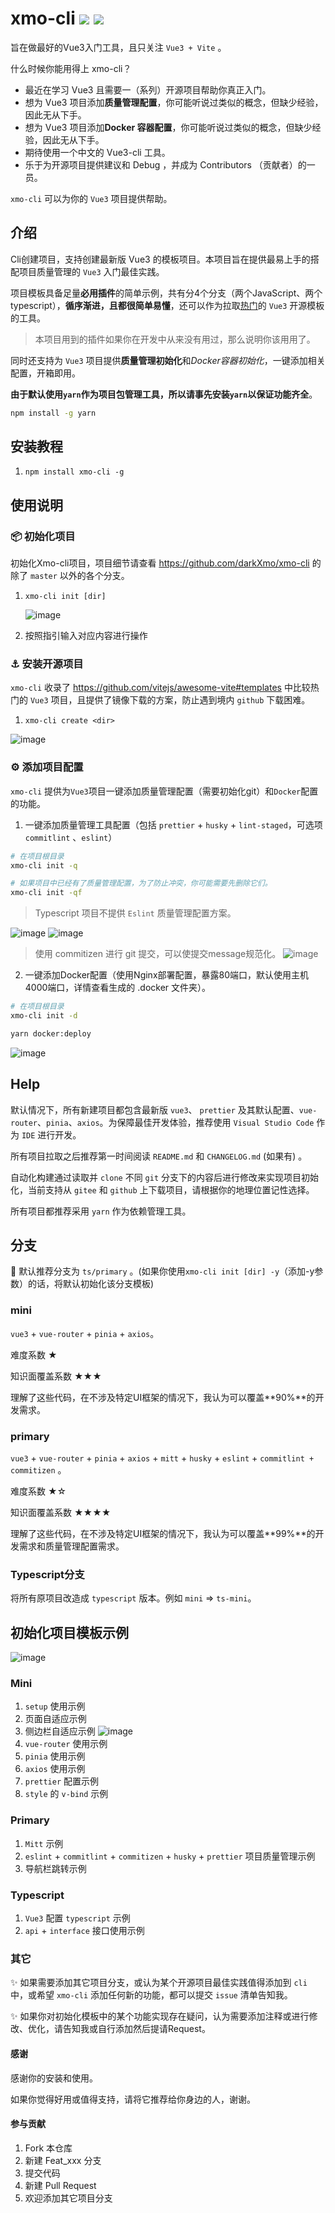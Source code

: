 # xmo-cli ![](https://img.shields.io/npm/l/xmo-cli.svg?sanitize=true) ![](https://img.shields.io/npm/v/xmo-cli.svg?sanitize=true)

旨在做最好的Vue3入门工具，且只关注 `Vue3 + Vite` 。

什么时候你能用得上 xmo-cli？

- 最近在学习 Vue3 且需要一（系列）开源项目帮助你真正入门。
- 想为 Vue3 项目添加**质量管理配置**，你可能听说过类似的概念，但缺少经验，因此无从下手。
- 想为 Vue3 项目添加**Docker 容器配置**，你可能听说过类似的概念，但缺少经验，因此无从下手。
- 期待使用一个中文的 Vue3-cli 工具。
- 乐于为开源项目提供建议和 Debug ，并成为 Contributors （贡献者）的一员。

`xmo-cli` 可以为你的 `Vue3` 项目提供帮助。

## 介绍

Cli创建项目，支持创建最新版 Vue3 的模板项目。本项目旨在提供最易上手的搭配项目质量管理的 `Vue3` 入门最佳实践。

项目模板具备足量**必用插件**的简单示例，共有分4个分支（两个JavaScript、两个typescript），**循序渐进，且都很简单易懂**，还可以作为拉取[热门](https://github.com/vitejs/awesome-vite#templates)的 `Vue3` 开源模板的工具。

> 本项目用到的插件如果你在开发中从来没有用过，那么说明你该用用了。

同时还支持为 `Vue3` 项目提供**质量管理初始化**和*Docker容器初始化*，一键添加相关配置，开箱即用。

**由于默认使用`yarn`作为项目包管理工具，所以请事先安装`yarn`以保证功能齐全**。

```bash
npm install -g yarn
```

## 安装教程

1. `npm install xmo-cli -g`

## 使用说明

### 📦 初始化项目

初始化Xmo-cli项目，项目细节请查看 <https://github.com/darkXmo/xmo-cli> 的除了 `master` 以外的各个分支。

1. `xmo-cli init [dir]` 
   
   ![image](https://user-images.githubusercontent.com/37503114/136072534-2415b72c-318f-4d11-a643-237adf8133a6.png)
   
2. 按照指引输入对应内容进行操作

### ⚓ 安装开源项目

`xmo-cli` 收录了 <https://github.com/vitejs/awesome-vite#templates> 中比较热门的 `Vue3` 项目，且提供了镜像下载的方案，防止遇到境内 `github` 下载困难。

1. `xmo-cli create <dir>`

![image](https://user-images.githubusercontent.com/37503114/136072612-454b5b73-97ed-4760-be66-516a9715b404.png)

### ⚙️ 添加项目配置

`xmo-cli` 提供为`Vue3`项目一键添加质量管理配置（需要初始化git）和`Docker`配置的功能。

1. 一键添加质量管理工具配置（包括 `prettier` + `husky` + `lint-staged`，可选项 `commitlint` 、`eslint`）

  ```bash
  # 在项目根目录
  xmo-cli init -q
  
  # 如果项目中已经有了质量管理配置，为了防止冲突，你可能需要先删除它们。
  xmo-cli init -qf
  ```
  
  > Typescript 项目不提供 `Eslint` 质量管理配置方案。
  
  ![image](https://user-images.githubusercontent.com/37503114/136072833-07f48b5f-df6f-4dd9-b2eb-cb6a92c06b5f.png)
  ![image](https://user-images.githubusercontent.com/37503114/136073213-e91d0a58-3aa4-41d6-ba75-4da685a5efe4.png)
  
  > 使用 commitizen 进行 git 提交，可以使提交message规范化。
  > ![image](https://user-images.githubusercontent.com/37503114/136073408-10f047ea-2e26-4acf-bb24-bfac33e39bd1.png)


2. 一键添加Docker配置（使用Nginx部署配置，暴露80端口，默认使用主机4000端口，详情查看生成的 .docker 文件夹）。

  ```bash
  # 在项目根目录
  xmo-cli init -d
  
  yarn docker:deploy
  ```
  
  ![image](https://user-images.githubusercontent.com/37503114/136073479-e9429a20-b25c-4257-9300-0dbef0f5b073.png)


## Help

默认情况下，所有新建项目都包含最新版 `vue3`、 `prettier` 及其默认配置、`vue-router`、`pinia`、`axios`。为保障最佳开发体验，推荐使用 `Visual Studio Code` 作为 `IDE` 进行开发。

所有项目拉取之后推荐第一时间阅读 `README.md` 和 `CHANGELOG.md` (如果有) 。

自动化构建通过读取并 `clone` 不同 `git` 分支下的内容后进行修改来实现项目初始化，当前支持从 `gitee` 和 `github` 上下载项目，请根据你的地理位置记性选择。

所有项目都推荐采用 `yarn` 作为依赖管理工具。

## 分支

🚀 默认推荐分支为 `ts/primary` 。(如果你使用`xmo-cli init [dir] -y`（添加-y参数）的话，将默认初始化该分支模板) 

### mini

`vue3` + `vue-router` + `pinia`  + `axios`。

难度系数 ★

知识面覆盖系数 ★★★

理解了这些代码，在不涉及特定UI框架的情况下，我认为可以覆盖**90%**的开发需求。

### primary

`vue3` + `vue-router` + `pinia`  + `axios` + `mitt` + `husky` + `eslint` + `commitlint + commitizen` 。

难度系数 ★☆

知识面覆盖系数 ★★★★

理解了这些代码，在不涉及特定UI框架的情况下，我认为可以覆盖**99%**的开发需求和质量管理配置需求。


### Typescript分支

将所有原项目改造成 `typescript` 版本。例如 `mini` => `ts-mini`。

## 初始化项目模板示例

![image](https://user-images.githubusercontent.com/37503114/135219728-46b6ba64-0dce-47af-9488-a0618bc6b44a.png)

### Mini

1. `setup` 使用示例
2. 页面自适应示例
3. 侧边栏自适应示例 ![image](https://user-images.githubusercontent.com/37503114/135219841-d3c5a07e-a685-45ee-8562-bb22d88df534.png)
4. `vue-router` 使用示例
5. `pinia` 使用示例
6. `axios` 使用示例
7. `prettier` 配置示例
8. `style` 的 `v-bind` 示例

### Primary

1. `Mitt` 示例
2. `eslint` + `commitlint` + `commitizen` + `husky` + `prettier` 项目质量管理示例
3. 导航栏跳转示例

### Typescript

1. `Vue3` 配置 `typescript` 示例
2. `api` + `interface` 接口使用示例

### 其它

✨ 如果需要添加其它项目分支，或认为某个开源项目最佳实践值得添加到 `cli` 中，或希望 `xmo-cli` 添加任何新的功能，都可以提交 `issue` 清单告知我。

✨ 如果你对初始化模板中的某个功能实现存在疑问，认为需要添加注释或进行修改、优化，请告知我或自行添加然后提请Request。

#### 感谢

感谢你的安装和使用。

如果你觉得好用或值得支持，请将它推荐给你身边的人，谢谢。

#### 参与贡献

1. Fork 本仓库
2. 新建 Feat_xxx 分支
3. 提交代码
4. 新建 Pull Request
5. 欢迎添加其它项目分支
